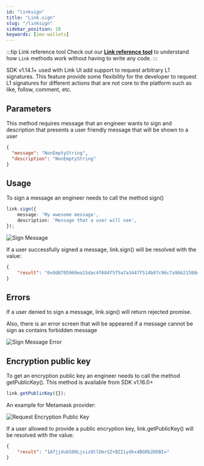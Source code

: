 ```yaml
---
id: "linksign"
title: "Link.sign"
slug: "/linksign"
sidebar_position: 10
keywords: [imx-wallets]
---
```


:::tip Link reference tool
Check out our **[Link reference tool](https://tools.immutable.com/link-reference/)** to understand how `Link` methods work without having to write any code.
:::

SDK v1.14.1+ used with Link UI add support to request arbitrary L1 signatures. This feature provide some flexibility for the developer to request L1 signatures for different actions that are not core to the platform such as like, follow, comment, etc.

## Parameters

This method requires message that an engineer wants to sign and description that presents a user friendly message that will be shown to a user

```json
{
  "message": "NonEmptyString",
  "description": "NonEmptyString"
}
```

## Usage
To sign a message an engineer needs to call the method sign()
```typescript
link.sign({
    message: 'My awesome message',
    description: 'Message that a user will see',
});
```

![Sign Message](/img/link-sign/sign-msg.png 'Sign Message')

If a user successfully signed a message, link.sign() will be resolved with the value:
```json
{
    "result": "0x0d8705969ea15dac4f684f5f5a7a3447f514b07c96c7a9bb21588ef33821caed63f204c11f0ed69777132c8fa25af62c883627169c7b5b46f23b132db46e7d8d1c"
}
```

## Errors
If a user denied to sign a message, link.sign() will return rejected promise.

Also, there is an error screen that will be appeared if a message cannot be sign as contains forbidden message

![Sign Message Error](/img/link-sign/error.png 'Sign Message Error')

## Encryption public key

To get an encryption public key an engineer needs to call the method getPublicKey(). This method is available from SDK v1.16.0+
```typescript
link.getPublicKey({});
```

An example for Metamask provider:

![Request Encryption Public Key](/img/link-sign/public-key.png 'Request Encryption Public Key')

If a user allowed to provide a public encryption key, link.getPublicKey() will be resolved with the value:
```json
{
    "result": "1Afjjdub580LjsizQtlDmrSZ+BZIiydkx4BGRb2DDBI="
}
```